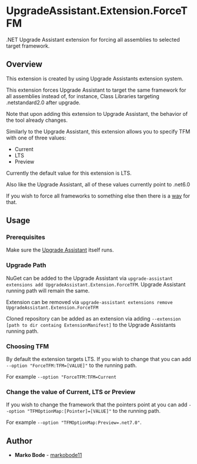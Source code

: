 # UpgradeAssistant.Extension.ForceTFM

.NET Upgrade Assistant extension for forcing all assemblies to selected target framework.

## Overview

This extension is created by using Upgrade Assistants
extension system.

This extension forces Upgrade Assistant to target the same framework for all assemblies instead of, for instance,
Class Libraries targeting .netstandard2.0 after upgrade.

Note that upon adding this extension to Upgrade Assistant, the behavior of the tool already changes.

Similarly to the Upgrade Assistant, this extension allows you to specify TFM with one of three values:
* Current
* LTS
* Preview

Currently the default value for this extension is LTS.

Also like the Upgrade Assistant, all of these values currently point to .net6.0

If you wish to force all frameworks to something else then there is a [way](README.md#change-the-value-of-current-lts-or-preview) for that.

## Usage

### Prerequisites

Make sure the [Upgrade Assistant](https://github.com/dotnet/upgrade-assistant) itself runs.

### Upgrade Path

NuGet can be added to the Upgrade Assistant via `upgrade-assistant extensions add UpgradeAssistant.Extension.ForceTFM`.
Upgrade Assistant running path will remain the same.

Extension can be removed via `upgrade-assistant extensions remove UpgradeAssistant.Extension.ForceTFM`

Cloned repository can be added as an extension via adding `--extension [path to dir containg ExtensionManifest]` to the Upgrade Assistants
running path.

### Choosing TFM

By default the extension targets LTS. If you wish to change that you can add `--option "ForceTFM:TFM=[VALUE]"` to the running path.

For example `--option "ForceTFM:TFM=Current`

### Change the value of Current, LTS or Preview

If you wish to change the framework that the pointers point at you can add `--option "TFMOptionMap:[Pointer]=[VALUE]"` to the running path.

For example `--option "TFMOptionMap:Preview=.net7.0"`.

## Author
* **Marko Bode** - [markobode11](https://github.com/markobode11)
